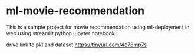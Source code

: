 # ml-movie-recommendation
This is a sample project for movie recommendation using ml-deployment in web using streamlit python jupyter notebook

drive link to pkl and dataset
https://tinyurl.com/4e78mp7s
